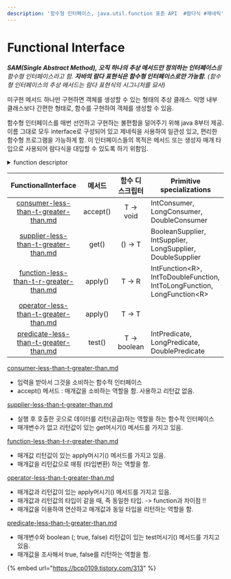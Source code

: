 ```yaml
---
description: '함수형 인터페이스, java.util.function 표준 API  #람다식 #제네릭'
---
```


# Functional Interface

_**SAM(Single Abstract Method), 오직 하나의 추상 메서드만 정의하는 인터페이스**를 함수형 인터페이스라고 함. **자바의 람다 표현식은 함수형 인터페이스로만 가능함.**  (함수형 인터페이스의 추상 메서드는 람다 표현식의 시그니처를 묘사)_

미구현 메서드 하나만 구현하면 객체를 생성할 수 있는 형태의 추상 클래스. 익명 내부 클래스보다 간편한 형태로, 함수를 구현하여 객체를 생성할 수 있음.

함수형 인터페이스를 매번 선언하고 구현하는 불편함을 덜어주기 위해 java 8부터 제공. 이름 그대로 모두 interface로 구성되어 있고 제네릭을 사용하여 일관성 있고, 편리한 함수형 프로그램을 가능하게 함. 이 인터페이스들의 목적은 메서드 또는 생성자 매개 타입으로 사용되어 람다식을 대입할 수 있도록 하기 위함임.

<details>

<summary>function descriptor </summary>

람다 표현식의 signature를 서술하는 메서드; 함수형 인터페이스의 추상 메서드 시그니처 (function의 특성을 분류하기 위한 구분자 같은거라고 해석됨.)

* () -> void ; 인수와 반환값이 없는 시그니처&#x20;
* (Apple, Apple) -> int ; 두 개의 Apple을 인수로 받아 int를 반환하는 함수&#x20;

</details>

&#x20;

|                                     FunctionalInterface                                    |    메서드   |    함수 디스크립터   | Primitive specializations                                                 |
| :----------------------------------------------------------------------------------------: | :------: | :-----------: | ------------------------------------------------------------------------- |
|   [consumer-less-than-t-greater-than.md](consumer-less-than-t-greater-than.md "mention")   | accept() |   T -> void   | IntConsumer, LongConsumer, DoubleConsumer                                 |
|   [supplier-less-than-t-greater-than.md](supplier-less-than-t-greater-than.md "mention")   |   get()  |    () -> T    | BooleanSupplier, IntSupplier, LongSupplier, DoubleSupplier                |
| [function-less-than-t-r-greater-than.md](function-less-than-t-r-greater-than.md "mention") |  apply() |     T -> R    | IntFunction\<R>, IntToDoubleFunction, IntToLongFunction, LongFunction\<R> |
|   [operator-less-than-t-greater-than.md](operator-less-than-t-greater-than.md "mention")   |  apply() |     T -> T    |                                                                           |
|  [predicate-less-than-t-greater-than.md](predicate-less-than-t-greater-than.md "mention")  |  test()  | T -> boolean  | IntPredicate, LongPredicate, DoublePredicate                              |





[consumer-less-than-t-greater-than.md](consumer-less-than-t-greater-than.md "mention")

* 입력을 받아서 그것을 소비하는 함수적 인터페이스&#x20;
* accept() 메서드 : 매개값을 소비하는 역할을 함. 사용하고 리턴값 없음.&#x20;

[supplier-less-than-t-greater-than.md](supplier-less-than-t-greater-than.md "mention")

* 실행 후 호출한 곳으로 데이터를 리턴(공급)하는 역할을 하는 함수적 인터페이스&#x20;
* 매개변수가 없고 리턴값이 있는 get머시기() 메서드를 가지고 있음.&#x20;

[function-less-than-t-r-greater-than.md](function-less-than-t-r-greater-than.md "mention")

* 매개값 리턴값이 있는 apply머시기() 메서드를 가지고 있음.
* 매개값을 리턴값으로 매핑 (타입변환) 하는 역할을 함. &#x20;

[operator-less-than-t-greater-than.md](operator-less-than-t-greater-than.md "mention")

* 매개값과 리턴값이 있는 apply머시기() 메서드를 가지고 있음.&#x20;
* 매개값과 리턴값의 타입이 같을 때, 즉 동일한 타입. -> function과 차이점 !!&#x20;
* 매개값을 이용하여 연산하고 매개값과 동일 타입을 리턴하는 역할을 함.&#x20;

[predicate-less-than-t-greater-than.md](predicate-less-than-t-greater-than.md "mention")

* 매개변수와  boolean (; true, false) 리턴값이 있는 test머시기() 메서드를 가지고 있음.&#x20;
* 매개값을 조사해서 true, false를 리턴하는 역할을 함. &#x20;

{% embed url="https://bcp0109.tistory.com/313" %}
